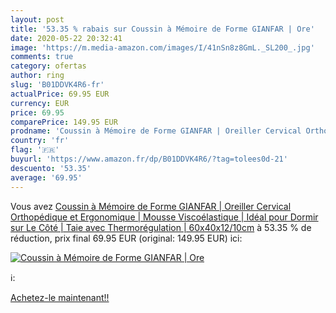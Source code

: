 ```yaml
---
layout: post
title: '53.35 % rabais sur Coussin à Mémoire de Forme GIANFAR | Ore'
date: 2020-05-22 20:32:41
image: 'https://m.media-amazon.com/images/I/41nSn8z8GmL._SL200_.jpg'
comments: true
category: ofertas
author: ring
slug: 'B01DDVK4R6-fr'
actualPrice: 69.95 EUR
currency: EUR
price: 69.95
comparePrice: 149.95 EUR
prodname: 'Coussin à Mémoire de Forme GIANFAR | Oreiller Cervical Orthopédique et Ergonomique | Mousse Viscoélastique | Idéal pour Dormir sur Le Côté | Taie avec Thermorégulation |  60x40x12/10cm'
country: 'fr'
flag: '🇫🇷'
buyurl: 'https://www.amazon.fr/dp/B01DDVK4R6/?tag=tolees0d-21'
descuento: '53.35'
average: '69.95'
---
```


Vous avez [Coussin à Mémoire de Forme GIANFAR | Oreiller Cervical Orthopédique et Ergonomique | Mousse Viscoélastique | Idéal pour Dormir sur Le Côté | Taie avec Thermorégulation |  60x40x12/10cm](https://www.amazon.fr/dp/B01DDVK4R6/?tag=tolees0d-21)  à  53.35 % de réduction, prix final  69.95 EUR (original: 149.95 EUR) ici:

[![Coussin à Mémoire de Forme GIANFAR | Ore](https://m.media-amazon.com/images/I/41nSn8z8GmL._SL200_.jpg)](https://www.amazon.fr/dp/B01DDVK4R6/?tag=tolees0d-21)

ℹ️:


[Achetez-le maintenant!!](https://www.amazon.fr/dp/B01DDVK4R6/?tag=tolees0d-21)
